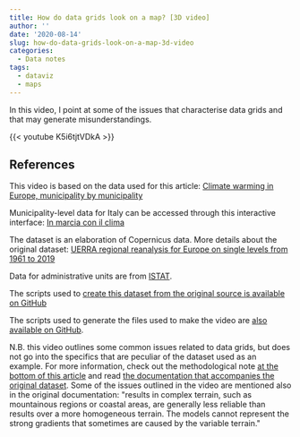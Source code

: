 ```yaml
---
title: How do data grids look on a map? [3D video]
author: ''
date: '2020-08-14'
slug: how-do-data-grids-look-on-a-map-3d-video
categories:
  - Data notes
tags:
  - dataviz
  - maps
---
```


In this video, I point at some of the issues that characterise data grids and that may generate misunderstandings. 

{{< youtube K5i6tjtVDkA >}}


## References

This video is based on the data used for this article:
[Climate warming in Europe, municipality by municipality](https://www.europeandatajournalism.eu/eng/News/Data-news/Climate-warming-in-Europe-municipality-by-municipality)

Municipality-level data for Italy can be accessed through this interactive interface: [In marcia con il clima](https://datavis.europeandatajournalism.eu/obct/marciaclima/)

The dataset is an elaboration of Copernicus data. More details about the original dataset: 
[UERRA regional reanalysis for Europe on single levels from 1961 to 2019](https://cds.climate.copernicus.eu/cdsapp#!/dataset/reanalysis-uerra-europe-single-levels)

Data for administrative units are from [ISTAT](https://www.istat.it/it/archivio/222527).

The scripts used to [create this dataset from the original source is available on GitHub](https://github.com/giocomai/mescan_surfex_2m)

The scripts used to generate the files used to make the video are [also available on GitHub](https://github.com/giocomai/google_earth_studio_with_R_mescan_surfex_2m).



N.B. this video outlines some common issues related to data grids, but does not go into the specifics that are peculiar of the dataset used as an example. For more information, check out the methodological note [at the bottom of this article](https://www.europeandatajournalism.eu/eng/News/Data-news/Climate-warming-in-Europe-municipality-by-municipality) and read [the documentation that accompanies the original dataset](
https://cds.climate.copernicus.eu/cdsapp#!/dataset/reanalysis-uerra-europe-single-levels?tab=doc). Some of the issues outlined in the video are mentioned also in the original documentation: "results in complex terrain, such as mountainous regions or coastal areas, are generally less reliable than results over a more homogeneous terrain. The models cannot represent the strong gradients that sometimes are caused by the variable terrain."


